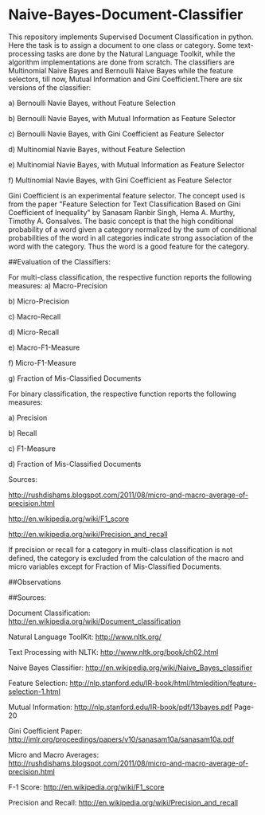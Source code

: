 Naive-Bayes-Document-Classifier
===============================

This repository implements Supervised Document Classification in python. Here the task is to assign a document to one class or category. Some text-processing tasks are done by the Natural Language Toolkit, while the algorithm implementations are done from scratch. The classifiers are Multinomial Naive Bayes and Bernoulli Naive Bayes while the feature selectors, till now, Mutual Information and Gini Coefficient.There are six versions of the classifier:

a) Bernoulli Navie Bayes, without Feature Selection

b) Bernoulli Navie Bayes, with Mutual Information as Feature Selector

c) Bernoulli Navie Bayes, with Gini Coefficient as Feature Selector

d) Multinomial Navie Bayes, without Feature Selection

e) Multinomial Navie Bayes, with Mutual Information as Feature Selector

f) Multinomial Navie Bayes, with Gini Coefficient as Feature Selector


Gini Coefficient is an experimental feature selector. The concept used is from the paper "Feature Selection for Text Classification Based on
Gini Coefficient of Inequality" by Sanasam Ranbir Singh, Hema A. Murthy, Timothy A. Gonsalves. The basic concept is that the high conditional probability of a word given a category normalized by the sum of conditional probabilities of the word in all categories indicate strong association of the word with the category. Thus the word is a good feature for the category.



##Evaluation of the Classifiers:


For multi-class classification, the respective function reports the following measures:
a) Macro-Precision

b) Micro-Precision

c) Macro-Recall

d) Micro-Recall

e) Macro-F1-Measure

f) Micro-F1-Measure 

g) Fraction of Mis-Classified Documents

For binary classification, the respective function reports the following measures:

a) Precision 

b) Recall 

c) F1-Measure

d) Fraction of Mis-Classified Documents

Sources:

http://rushdishams.blogspot.com/2011/08/micro-and-macro-average-of-precision.html

http://en.wikipedia.org/wiki/F1_score

http://en.wikipedia.org/wiki/Precision_and_recall

If precision or recall for a category in multi-class classification is not defined, the category is excluded from the calculation of the macro and micro variables except for Fraction of Mis-Classified Documents.


##Observations




##Sources:

Document Classification: http://en.wikipedia.org/wiki/Document_classification

Natural Language ToolKit: http://www.nltk.org/

Text Processing with NLTK: http://www.nltk.org/book/ch02.html

Naive Bayes Classifier: http://en.wikipedia.org/wiki/Naive_Bayes_classifier

Feature Selection: http://nlp.stanford.edu/IR-book/html/htmledition/feature-selection-1.html

Mutual Information: http://nlp.stanford.edu/IR-book/pdf/13bayes.pdf Page-20

Gini Coefficient Paper:  http://jmlr.org/proceedings/papers/v10/sanasam10a/sanasam10a.pdf

Micro and Macro Averages: http://rushdishams.blogspot.com/2011/08/micro-and-macro-average-of-precision.html

F-1 Score: http://en.wikipedia.org/wiki/F1_score

Precision and Recall: http://en.wikipedia.org/wiki/Precision_and_recall
